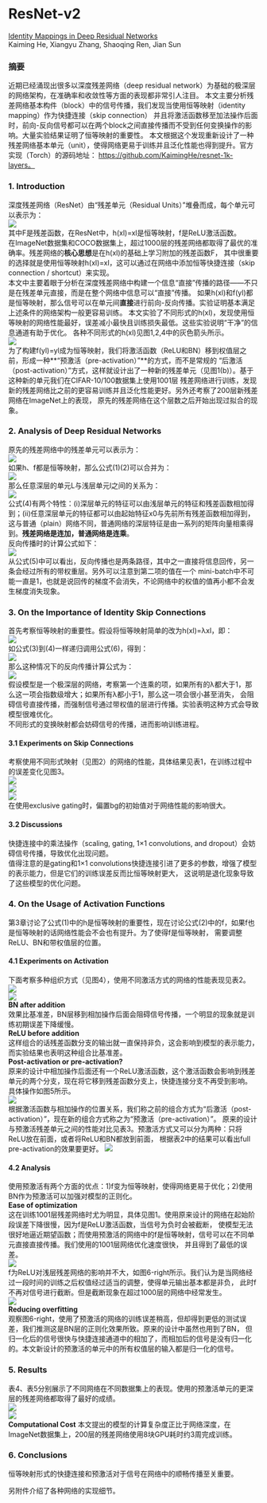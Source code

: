 # ResNet-v2
[Identity Mappings in Deep Residual Networks](https://arxiv.org/abs/1603.05027) <br>
Kaiming He, Xiangyu Zhang, Shaoqing Ren, Jian Sun <br>

### 摘要
近期已经涌现出很多以深度残差网络（deep residual network）为基础的极深层的网络架构，在准确率和收敛性等方面的表现都非常引人注目。
本文主要分析残差网络基本构件（block）中的信号传播，我们发现当使用恒等映射（identity mapping）作为快捷连接（skip connection）
并且将激活函数移至加法操作后面时，前向-反向信号都可以在两个block之间直接传播而不受到任何变换操作的影响。大量实验结果证明了恒等映射的重要性。
本文根据这个发现重新设计了一种残差网络基本单元（unit），使得网络更易于训练并且泛化性能也得到提升。官方实现（Torch）的源码地址：
https://github.com/KaimingHe/resnet-1k-layers。 <br>

### 1. Introduction
深度残差网络（ResNet）由“残差单元（Residual Units）”堆叠而成，每个单元可以表示为： <br>
![](./data/formula_1.png) <br>
其中F是残差函数，在ResNet中，h(xl)=xl是恒等映射，f是ReLU激活函数。 <br>
在ImageNet数据集和COCO数据集上，超过1000层的残差网络都取得了最优的准确率。残差网络的**核心思想**是在h(xl)的基础上学习附加的残差函数F，
其中很重要的选择就是使用恒等映射h(xl)=xl，这可以通过在网络中添加恒等快捷连接（skip connection / shortcut）来实现。 <br>
本文中主要着眼于分析在深度残差网络中构建一个信息“直接”传播的路径——不只是在残差单元直接，而是在整个网络中信息可以“直接”传播。
如果h(xl)和f(yl)都是恒等映射，那么信号可以在单元间**直接**进行前向-反向传播。实验证明基本满足上述条件的网络架构一般更容易训练。
本文实验了不同形式的h(xl)，发现使用恒等映射的网络性能最好，误差减小最快且训练损失最低。这些实验说明“干净”的信息通道有助于优化。
各种不同形式的h(xl)见图1,2,4中的灰色箭头所示。 <br>
![](./data/figure_1.png) <br>
为了构建f(yl)=yl成为恒等映射，我们将激活函数（ReLU和BN）移到权值层之前，形成一种**“预激活（pre-activation）”**的方式，而不是常规的
“后激活（post-activation）”方式，这样就设计出了一种新的残差单元（见图1(b)）。基于这种新的单元我们在CIFAR-10/100数据集上使用1001层
残差网络进行训练，发现新的残差网络比之前的更容易训练并且泛化性能更好。另外还考察了200层新残差网络在ImageNet上的表现，
原先的残差网络在这个层数之后开始出现过拟合的现象。 <br>

### 2. Analysis of Deep Residual Networks
原先的残差网络中的残差单元可以表示为： <br>
![](./data/formula_1.png) <br>
如果h、f都是恒等映射，那么公式(1)(2)可以合并为： <br>
![](./data/formula_3.png) <br>
那么任意深层的单元L与浅层单元l之间的关系为： <br>
![](./data/formula_4.png) <br>
公式(4)有两个特性：(i)深层单元的特征可以由浅层单元的特征和残差函数相加得到；(ii)任意深层单元的特征都可以由起始特征x0与先前所有残差函数相加得到，
这与普通（plain）网络不同，普通网络的深层特征是由一系列的矩阵向量相乘得到。**残差网络是连加，普通网络是连乘**。 <br>
反向传播时的计算公式如下： <br>
![](./data/formula_5.png) <br>
从公式(5)中可以看出，反向传播也是两条路径，其中之一直接将信息回传，另一条会经过所有的带权重层。另外可以注意到第二项的值在一个
mini-batch中不可能一直是1，也就是说回传的梯度不会消失，不论网络中的权值的值再小都不会发生梯度消失现象。 <br>

### 3. On the Importance of Identity Skip Connections
首先考察恒等映射的重要性。假设将恒等映射简单的改为h(xl)=λxl，即： <br>
![](./data/formula_6.png) <br>
如公式(3)到(4)一样递归调用公式(6)，得到： <br>
![](./data/formula_7.png) <br>
那么这种情况下的反向传播计算公式为： <br>
![](./data/formula_8.png) <br>
假设模型是一个极深层的网络，考察第一个连乘的项，如果所有的λ都大于1，那么这一项会指数级增大；如果所有λ都小于1，那么这一项会很小甚至消失，
会阻碍信号直接传播，而强制信号通过带权值的层进行传播。实验表明这种方式会导致模型很难优化。 <br>
不同形式的变换映射都会妨碍信号的传播，进而影响训练进程。 <br>
#### 3.1 Experiments on Skip Connections
考察使用不同形式映射（见图2）的网络的性能，具体结果见表1，在训练过程中的误差变化见图3。 <br>
![](./data/figure_2.png) <br>
![](./data/table_1.png) <br>
![](./data/figure_3.png) <br>
在使用exclusive gating时，偏置bg的初始值对于网络性能的影响很大。 <br>
#### 3.2 Discussions
快捷连接中的乘法操作（scaling, gating, 1×1 convolutions, and dropout）会妨碍信号传播，导致优化出现问题。 <br>
值得注意的是gating和1×1 convolutions快捷连接引进了更多的参数，增强了模型的表示能力，但是它们的训练误差反而比恒等映射更大，
这说明是退化现象导致了这些模型的优化问题。 <br>

### 4. On the Usage of Activation Functions
第3章讨论了公式(1)中的h是恒等映射的重要性，现在讨论公式(2)中的f，如果f也是恒等映射的话网络性能会不会也有提升。为了使得f是恒等映射，
需要调整ReLU、BN和带权值层的位置。
#### 4.1 Experiments on Activation
下面考察多种组织方式（见图4），使用不同激活方式的网络的性能表现见表2。 <br>
![](./data/figure_4.png) <br>
![](./data/table_2.png) <br>
**BN after addition** <br>
效果比基准差，BN层移到相加操作后面会阻碍信号传播，一个明显的现象就是训练初期误差下降缓慢。<br>
**ReLU before addition** <br>
这样组合的话残差函数分支的输出就一直保持非负，这会影响到模型的表示能力，而实验结果也表明这种组合比基准差。 <br>
**Post-activation or pre-activation?** <br>
原来的设计中相加操作后面还有一个ReLU激活函数，这个激活函数会影响到残差单元的两个分支，现在将它移到残差函数分支上，快捷连接分支不再受到影响。
具体操作如图5所示。 <br>
![](./data/figure_5.png) <br>
根据激活函数与相加操作的位置关系，我们称之前的组合方式为“后激活（post-activation）”，现在新的组合方式称之为“预激活（pre-activation）”。
原来的设计与预激活残差单元之间的性能对比见表3。预激活方式又可以分为两种：只将ReLU放在前面，或者将ReLU和BN都放到前面，
根据表2中的结果可以看出full pre-activation的效果要更好。
![](./data/table_3.png) <br>
#### 4.2 Analysis
使用预激活有两个方面的优点：1)f变为恒等映射，使得网络更易于优化；2)使用BN作为预激活可以加强对模型的正则化。 <br>
**Ease of optimization** <br>
这在训练1001层残差网络时尤为明显，具体见图1。使用原来设计的网络在起始阶段误差下降很慢，因为f是ReLU激活函数，当信号为负时会被截断，
使模型无法很好地逼近期望函数；而使用预激活的网络中的f是恒等映射，信号可以在不同单元直接直接传播。我们使用的1001层网络优化速度很快，
并且得到了最低的误差。 <br>
![](./data/figure_1.png) <br>
f为ReLU对浅层残差网络的影响并不大，如图6-right所示。我们认为是当网络经过一段时间的训练之后权值经过适当的调整，使得单元输出基本都是非负，
此时f不再对信号进行截断。但是截断现象在超过1000层的网络中经常发生。 <br>
![](./data/figure_6.png) <br>
**Reducing overfitting** <br>
观察图6-right，使用了预激活的网络的训练误差稍高，但却得到更低的测试误差，我们推测这是BN层的正则化效果所致。原来的设计中虽然也用到了BN，
但归一化后的信号很快与快捷连接通道中的相加了，而相加后的信号是没有归一化的。本文新设计的预激活的单元中的所有权值层的输入都是归一化的信号。 <br>

### 5. Results
表4、表5分别展示了不同网络在不同数据集上的表现。使用的预激活单元的更深层的残差网络都取得了最好的成绩。 <br>
![](./data/table_4.png) <br>
![](./data/table_5.png) <br>
**Computational Cost** 本文提出的模型的计算复杂度正比于网络深度，在ImageNet数据集上，200层的残差网络使用8块GPU耗时约3周完成训练。 <br>
### 6. Conclusions
恒等映射形式的快捷连接和预激活对于信号在网络中的顺畅传播至关重要。 <br>

另附件介绍了各种网络的实现细节。<br>
